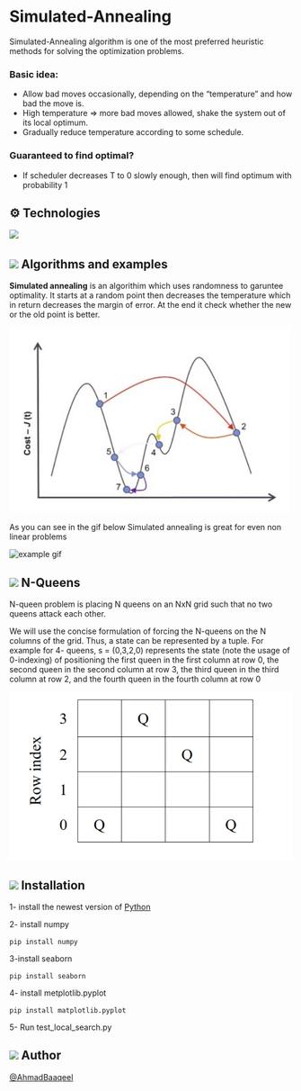 # Simulated-Annealing

Simulated-Annealing algorithm is one of the most preferred heuristic methods for solving the optimization problems.

### Basic idea:

- Allow bad moves occasionally, depending on the “temperature” and how bad the move is.
- High temperature => more bad moves allowed, shake the system out of its local optimum.
- Gradually reduce temperature according to some schedule.

### Guaranteed to find optimal?

- If scheduler decreases T to 0 slowly enough, then will find optimum with probability 1

## ⚙️ Technologies

<img src="https://img.icons8.com/color/256/python.png" width=70px/>

<br>

## <img src="https://cdn-icons-png.flaticon.com/512/2103/2103633.png" width=35xp /> Algorithms and examples

<b>Simulated annealing</b> is an algorithim which uses randomness to garuntee optimality. It starts at a random point then decreases the temperature which in return decreases the margin of error. At the end it check whether the new or the old point is better.
<br>

<img src="extra-doc/SA-Example.PNG" alt="example.png" width=500px/>
<br>

As you can see in the gif below Simulated annealing is great for even non linear problems

<img src="https://upload.wikimedia.org/wikipedia/commons/1/10/Travelling_salesman_problem_solved_with_simulated_annealing.gif" alt="example gif"/>

<br>

## <img src="https://cdn-icons-png.flaticon.com/512/707/707163.png" width=20px/> N-Queens

N-queen problem is placing N queens on an NxN grid such that no two queens attack each other.

We will use the concise
formulation of forcing the N-queens on the N columns of the grid. Thus, a state can be represented by a tuple. For example for 4-
queens, s = (0,3,2,0) represents the state (note the usage of 0-indexing) of positioning the first queen in the first column at row 0,
the second queen in the second column at row 3, the third queen in the third column at row 2, and the fourth queen in the fourth
column at row 0

<img src="extra-doc/N-Queens.PNG" alt="crown pic"/>

## <img src="https://cdn-icons-png.flaticon.com/128/9184/9184187.png" width=17px /> Installation

1- install the newest version of <a href="https://www.python.org/">Python</a>

2- install numpy

```
pip install numpy
```

3-install seaborn

```
pip install seaborn
```

4- install metplotlib.pyplot

```
pip install matplotlib.pyplot
```

5- Run test_local_search.py

## <img src="https://cdn-icons-png.flaticon.com/128/2570/2570287.png" width=20px/> Author

[@AhmadBaaqeel](https://github.com/Ahmedbaaqeel)
